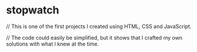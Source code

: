 # stopwatch

// This is one of the first projects I created using HTML, CSS and JavaScript.

// The code could easily be simplified, but it shows that I crafted my own solutions with what I knew at the time.
